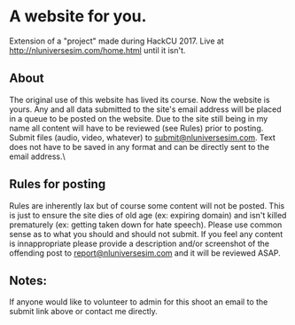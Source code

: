# A website for you.
Extension of a "project" made during HackCU 2017.
Live at http://nluniversesim.com/home.html until it isn't.

## About
The original use of this website has lived its course. Now the website is yours. Any and all data submitted to the site's email address will be placed in a queue to be posted on the website. Due to the site still being in my name all content will have to be reviewed (see Rules) prior to posting.\
Submit files (audio, video, whatever) to submit@nluniversesim.com. Text does not have to be saved in any format and can be directly sent to the email address.\
## Rules for posting
Rules are inherently lax but of course some content will not be posted. This is just to ensure the site dies of old age (ex: expiring domain) and isn't killed prematurely (ex: getting taken down for hate speech). Please use common sense as to what you should and should not submit. If you feel any content is innappropriate please provide a description and/or screenshot of the offending post to report@nluniversesim.com and it will be reviewed ASAP.

## Notes:
If anyone would like to volunteer to admin for this shoot an email to the submit link above or contact me directly.
